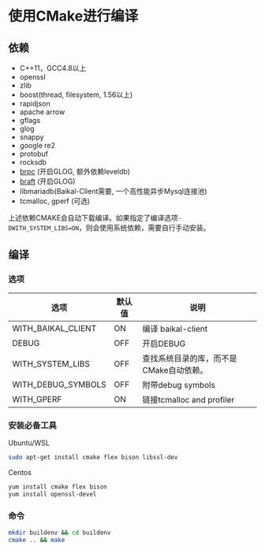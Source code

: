 # 使用CMake进行编译

## 依赖
* C++11，GCC4.8以上
* openssl
* zlib
* boost(thread, filesystem, 1.56以上)
* rapidjson
* apache arrow
* gflags
* glog
* snappy
* google re2
* protobuf
* rocksdb 
* [brpc](https://github.com/apache/incubator-brpc) (开启GLOG, 额外依赖leveldb)
* [braft](https://github.com/brpc/braft) (开启GLOG)
* libmariadb(Baikal-Client需要, 一个高性能异步Mysql连接池)
* tcmalloc, gperf (可选)

上述依赖CMAKE会自动下载编译。如果指定了编译选项`-DWITH_SYSTEM_LIBS=ON`，则会使用系统依赖，需要自行手动安装。  

## 编译

### 选项

| 选项 | 默认值 | 说明 |  
| --- | --- | ------------------ |   
| WITH_BAIKAL_CLIENT | ON | 编译 baikal-client |  
| DEBUG | OFF | 开启DEBUG |  
| WITH_SYSTEM_LIBS | OFF | 查找系统目录的库，而不是CMake自动依赖。 |  
| WITH_DEBUG_SYMBOLS | OFF | 附带debug symbols |  
| WITH_GPERF | ON | 链接tcmalloc and profiler |  

### 安装必备工具

Ubuntu/WSL
```bash
sudo apt-get install cmake flex bison libssl-dev
```

Centos
```bash
yum install cmake flex bison
yum install openssl-devel
```

### 命令
```bash
mkdir buildenv && cd buildenv
cmake .. && make
```
